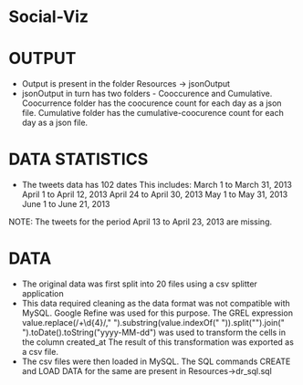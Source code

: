 Social-Viz
==========

OUTPUT
======

- Output is present in the folder Resources -> jsonOutput
- jsonOutput in turn has two folders - Cooccurence and Cumulative.
  Coocurrence folder has the coocurence count for each day as a json file. 
  Cumulative folder has the cumulative-coocurence count for each day as a json file.
  
DATA STATISTICS
===============
- The tweets data has 102 dates 
  This includes: March 1 to March 31, 2013 
                 April 1 to April 12, 2013 
                 April 24 to April 30, 2013
                 May 1 to May 31, 2013 
                 June 1 to June 21, 2013

NOTE: The tweets for the period April 13 to April 23, 2013 are missing.

DATA
====
- The original data was first split into 20 files using a csv splitter application
- This data required cleaning as the data format was not compatible with MySQL. 
  Google Refine was used for this purpose. 
  The GREL expression 
  value.replace(/+\d{4}/," ").substring(value.indexOf(" ")).split("").join(" ").toDate().toString("yyyy-MM-dd") 
  was used to transform the cells in the column created_at 
  The result of this transformation was exported as a csv file. 
- The csv files were then loaded in MySQL.
  The SQL commands CREATE and LOAD DATA for the same are present in Resources->dr_sql.sql
